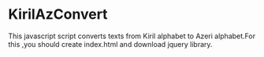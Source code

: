 KirilAzConvert
==============

This javascript script converts texts from Kiril alphabet to Azeri alphabet.For this ,you should create index.html and download
jquery library.
